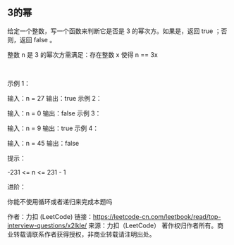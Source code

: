 ## 3的幂


给定一个整数，写一个函数来判断它是否是 3 的幂次方。如果是，返回 true ；否则，返回 false 。

整数 n 是 3 的幂次方需满足：存在整数 x 使得 n == 3x

 

示例 1：

输入：n = 27
输出：true
示例 2：

输入：n = 0
输出：false
示例 3：

输入：n = 9
输出：true
示例 4：

输入：n = 45
输出：false
 

提示：

-231 <= n <= 231 - 1
 

进阶：

你能不使用循环或者递归来完成本题吗

作者：力扣 (LeetCode)
链接：https://leetcode-cn.com/leetbook/read/top-interview-questions/x2lkle/
来源：力扣（LeetCode）
著作权归作者所有。商业转载请联系作者获得授权，非商业转载请注明出处。

```go
```
